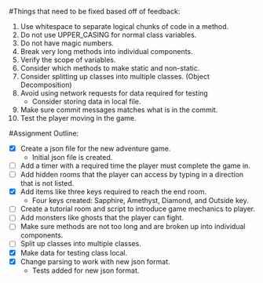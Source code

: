 #Things that need to be fixed based off of feedback:
1. Use whitespace to separate logical chunks of code in a method.
2. Do not use UPPER_CASING for normal class variables.
3. Do not have magic numbers.
4. Break very long methods into individual components.
5. Verify the scope of variables.
6. Consider which methods to make static and non-static.
7. Consider splitting up classes into multiple classes. (Object Decomposition)
8. Avoid using network requests for data required for testing
    * Consider storing data in local file.
9. Make sure commit messages matches what is in the commit.
10. Test the player moving in the game.

#Assignment Outline:
- [X] Create a json file for the new adventure game.
    * Initial json file is created.
- [ ] Add a timer with a required time the player must complete the game in.
- [ ] Add hidden rooms that the player can access by typing in a direction that is not listed.
- [X] Add items like three keys required to reach the end room.
    * Four keys created: Sapphire, Amethyst, Diamond, and Outside key.
- [ ] Create a tutorial room and script to introduce game mechanics to player.
- [ ] Add monsters like ghosts that the player can fight.
- [ ] Make sure methods are not too long and are broken up into individual components.
- [ ] Split up classes into multiple classes.
- [X] Make data for testing class local.
- [X] Change parsing to work with new json format.
    * Tests added for new json format.